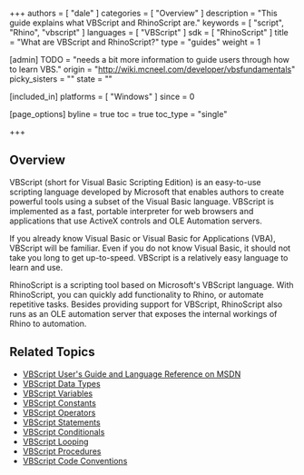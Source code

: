 +++
authors = [ "dale" ]
categories = [ "Overview" ]
description = "This guide explains what VBScript and RhinoScript are."
keywords = [ "script", "Rhino", "vbscript" ]
languages = [ "VBScript" ]
sdk = [ "RhinoScript" ]
title = "What are VBScript and RhinoScript?"
type = "guides"
weight = 1

[admin]
TODO = "needs a bit more information to guide users through how to learn VBS."
origin = "http://wiki.mcneel.com/developer/vbsfundamentals"
picky_sisters = ""
state = ""

[included_in]
platforms = [ "Windows" ]
since = 0

[page_options]
byline = true
toc = true
toc_type = "single"

+++

 
## Overview

VBScript (short for Visual Basic Scripting Edition) is an easy-to-use scripting language developed by Microsoft that enables authors to create powerful tools using a subset of the Visual Basic language. VBScript is implemented as a fast, portable interpreter for web browsers and applications that use ActiveX controls and OLE Automation servers.

If you already know Visual Basic or Visual Basic for Applications (VBA), VBScript will be familiar. Even if you do not know Visual Basic, it should not take you long to get up-to-speed. VBScript is a relatively easy language to learn and use.

RhinoScript is a scripting tool based on Microsoft's VBScript language. With RhinoScript, you can quickly add functionality to Rhino, or automate repetitive tasks.  Besides providing support for VBScript, RhinoScript also runs as an OLE automation server that exposes the internal workings of Rhino to automation.

## Related Topics

- [VBScript User's Guide and Language Reference on MSDN](http://msdn.microsoft.com/en-us/library/t0aew7h6(VS.85).aspx)
- [VBScript Data Types](/guides/rhinoscript/vbscript-datatypes)
- [VBScript Variables](/guides/rhinoscript/vbscript-variables)
- [VBScript Constants](/guides/rhinoscript/vbscript-constants)
- [VBScript Operators](/guides/rhinoscript/vbscript-operators)
- [VBScript Statements](/guides/rhinoscript/vbscript-statements)
- [VBScript Conditionals](/guides/rhinoscript/vbscript-conditionals)
- [VBScript Looping](/guides/rhinoscript/vbscript-looping)
- [VBScript Procedures](/guides/rhinoscript/vbscript-procedures)
- [VBScript Code Conventions](/guides/rhinoscript/vbscript-code-conventions)
